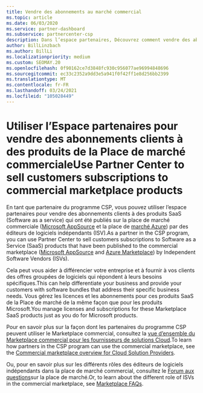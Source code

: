 ```yaml
---
title: Vendre des abonnements au marché commercial
ms.topic: article
ms.date: 06/03/2020
ms.service: partner-dashboard
ms.subservice: partnercenter-csp
description: Dans l’espace partenaires, Découvrez comment vendre des abonnements clients à des produits SaaS publiés sur le marché commercial par des éditeurs de logiciels indépendants (ISV).
author: BillLinzbach
ms.author: BillLi
ms.localizationpriority: medium
ms.custom: SEOMAY.20
ms.openlocfilehash: 0f90162ce7d3848fc930c956077ae96994848696
ms.sourcegitcommit: ec33c2352a9dd3e5a941f0f42ff1e8d256bb2399
ms.translationtype: MT
ms.contentlocale: fr-FR
ms.lasthandoff: 03/24/2021
ms.locfileid: "105028449"
---
```

# <a name="use-partner-center-to-sell-customers-subscriptions-to-commercial-marketplace-products"></a><span data-ttu-id="e003c-103">Utiliser l’Espace partenaires pour vendre des abonnements clients à des produits de la Place de marché commerciale</span><span class="sxs-lookup"><span data-stu-id="e003c-103">Use Partner Center to sell customers subscriptions to commercial marketplace products</span></span>

<span data-ttu-id="e003c-104">En tant que partenaire du programme CSP, vous pouvez utiliser l’espace partenaires pour vendre des abonnements clients à des produits SaaS (Software as a service) qui ont été publiés sur la place de marché commerciale ([Microsoft AppSource](https://appsource.microsoft.com/) et la place de [marché Azure](https://azuremarketplace.microsoft.com/)) par des éditeurs de logiciels indépendants (ISV).</span><span class="sxs-lookup"><span data-stu-id="e003c-104">As a partner in the CSP program, you can use Partner Center to sell customers subscriptions to Software as a Service (SaaS) products that have been published to the commercial marketplace ([Microsoft AppSource](https://appsource.microsoft.com/) and [Azure Marketplace](https://azuremarketplace.microsoft.com/)) by Independent Software Vendors (ISVs).</span></span>

<span data-ttu-id="e003c-105">Cela peut vous aider à différencier votre entreprise et à fournir à vos clients des offres groupées de logiciels qui répondent à leurs besoins spécifiques.</span><span class="sxs-lookup"><span data-stu-id="e003c-105">This can help differentiate your business and provide your customers with software bundles that address their specific business needs.</span></span> <span data-ttu-id="e003c-106">Vous gérez les licences et les abonnements pour ces produits SaaS de la Place de marché de la même façon que pour les produits Microsoft.</span><span class="sxs-lookup"><span data-stu-id="e003c-106">You manage licenses and subscriptions for these Marketplace SaaS products just as you do for Microsoft products.</span></span>

<span data-ttu-id="e003c-107">Pour en savoir plus sur la façon dont les partenaires du programme CSP peuvent utiliser le Marketplace commercial, consultez la [vue d’ensemble du Marketplace commercial pour les fournisseurs de solutions Cloud](csp-commercial-marketplace-overview.md).</span><span class="sxs-lookup"><span data-stu-id="e003c-107">To learn how partners in the CSP program can use the commercial marketplace, see the [Commercial marketplace overview for Cloud Solution Providers](csp-commercial-marketplace-overview.md).</span></span>

<span data-ttu-id="e003c-108">Ou, pour en savoir plus sur les différents rôles des éditeurs de logiciels indépendants dans la place de marché commercial, consultez le [Forum aux questions](/azure/marketplace/marketplace-faq-publisher-guide)sur la place de marché.</span><span class="sxs-lookup"><span data-stu-id="e003c-108">Or, to learn about the different role of ISVs in the commercial marketplace, see [Marketplace FAQs](/azure/marketplace/marketplace-faq-publisher-guide).</span></span>